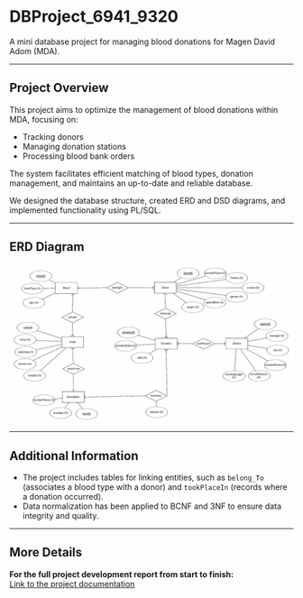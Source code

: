 # DBProject_6941_9320
A mini database project for managing blood donations for Magen David Adom (MDA).

---

## Project Overview
This project aims to optimize the management of blood donations within MDA, focusing on:
- Tracking donors
- Managing donation stations
- Processing blood bank orders

The system facilitates efficient matching of blood types, donation management, and maintains an up-to-date and reliable database.

We designed the database structure, created ERD and DSD diagrams, and implemented functionality using PL/SQL.

---

## ERD Diagram
![ERD Diagram](https://github.com/moskovic20/DBProject_6941_9320/blob/main/DBProject_6941_9320/%D7%AA%D7%9E%D7%95%D7%A0%D7%95%D7%AA/ERD.png) <!-- Replace with the actual URL to your image -->

---

## Additional Information
- The project includes tables for linking entities, such as `belong_To` (associates a blood type with a donor) and `tookPlaceIn` (records where a donation occurred).
- Data normalization has been applied to BCNF and 3NF to ensure data integrity and quality.

---

## More Details
**For the full project development report from start to finish:**  
[Link to the project documentation](https://github.com/moskovic20/DBProject_6941_9320/blob/main/DBProject_6941_9320/%D7%A9%D7%9C%D7%91%20%D7%93/%D7%93%D7%95%D7%97%20%D7%94%D7%A4%D7%A8%D7%95%D7%99%D7%A7%D7%98%20%D7%A9%D7%9C%D7%91%20%D7%93.pdf) 
